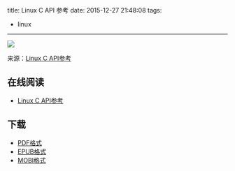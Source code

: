 title: Linux C API 参考
date: 2015-12-27 21:48:08
tags:
  - linux
---

![](https://ek8whxe.cloudimg.io/s/width/226/https://www.gitbook.com/cover/book/wizardforcel/linux-c-api-ref.jpg?build=1451270427909&v=12.0.2)

来源：[Linux C API参考](http://net.pku.edu.cn/~yhf/linux_c/)

<!--more-->

## 在线阅读 ##

+ [Linux C API参考](https://www.gitbook.com/book/wizardforcel/linux-c-api-ref/details)

## 下载 ##

+ [PDF格式](https://www.gitbook.com/download/pdf/book/wizardforcel/linux-c-api-ref)
+ [EPUB格式](https://www.gitbook.com/download/epub/book/wizardforcel/linux-c-api-ref)
+ [MOBI格式](https://www.gitbook.com/download/mobi/book/wizardforcel/linux-c-api-ref)